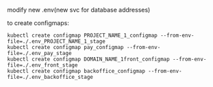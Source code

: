 modify new .env(new svc for database addresses)

to create configmaps:
```
kubectl create configmap PROJECT_NAME_1_configmap --from-env-file=./.env_PROJECT_NAME_1_stage
kubectl create configmap pay_configmap --from-env-file=./.env_pay_stage
kubectl create configmap DOMAIN_NAME_1front_configmap --from-env-file=./.env_front_stage
kubectl create configmap backoffice_configmap --from-env-file=./.env_backoffice_stage
```
